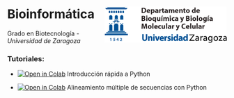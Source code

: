 # Bioinformática <img width="280" src="./docs/bioquimica_biologia_-color.png" align="right" />

Grado en Biotecnología - *Universidad de Zaragoza*


### Tutoriales:

- [![Open in Colab](https://colab.research.google.com/assets/colab-badge.svg)](https://colab.research.google.com/github/unizar-qtc/BioInformatica-biotec/blob/master/Intro_python/intro_python_es_01.ipynb) Introducción rápida a Python

- [![Open in Colab](https://colab.research.google.com/assets/colab-badge.svg)](https://colab.research.google.com/github/unizar-qtc/BioInformatica-biotec/blob/master/MSA_python/msa.ipynb) Alineamiento múltiple de secuencias con Python

